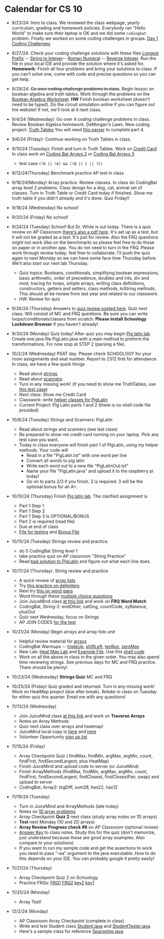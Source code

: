 # Calendar for CS 10


- 8/23/24: Intro to class. We reviewed the class webpage, yearly curriculum, grading and homework policies. Everybody ran "Hello World" to make sure their laptop is OK and we did some `codingbat` problem. Finally we worked on some coding challenges in groups. [Day 1 Coding Challenges](day01.md)

- 8/27/24: Check your coding challenge solutions with these files [Longest Prefix](../code/LongestPrefix.java) -- [String to Integer](../code/AtoIProblem.java)-- [Roman Numeral](../code/RomanToInt.java) -- [Reverse Integer](../code/ReverseInt.java). Run the file in your local IDE and provide the solution where it's asked for.
  **Homework:** Finish all four problems and bring your solutions to class. If you can't solve one, come with code and precise questions so you can get help.

- 8/29/24: ~~Go over coding challenge problems in class~~. Begin lesson on boolean algebra and truth tables. Work through the problems on the [Boolean Algebra Worksheet](./boolean.pdf). **HW** Finish boolean worksheet (doesn't need to be typed). Do the circuit simulation online if you can figure out the website! If not, we'll look at it next class.

- 9/4/24 (Wednesday): Go over 4 coding challenge problems in class. Review Boolean Algebra homework. DeMorgan's Laws. New coding project: [Truth Tables](../AP_shared/truth-tables.md) You will need [this parser](../code/BooleanExpressionParser.java) to complete part 4.

- 9/6/24 (Friday): Continue working on Truth Tables in class.

- 9/10/24 (Tuesday): Finish and turn in Truth Tables. Work on [Credit Card](../AP_shared/Credit_Card_Validation.pdf) In class work on [Coding Bat Arrays 2](https://codingbat.com/java/Array-2) or [Coding Bat Arrays 3](https://codingbat.com/java/Array-2)
  - test case `(!D || !A) && (!B || C || !C)`
- 9/12/24(Thursday) Benchmark practice AP test in class
- 9/16/24(Monday) Array practice. Review classes. In class do CodingBat array level 2 problems. Class design for a dog, cat, animal set of classes. Turn in Truth Table or Credit Card today if finished. *Show me* truth table if you didn't already and it's done. Quiz Friday!!
- 9/18/24 (Wednesday) No school!
- 9/20/24 (Friday) No school!
- 9/24/24 (Tuesday) School! But Dr. White is out today. There is a quiz review on AP Classroom [there's also a pdf here](../AP_shared/Quiz_Review_1.pdf). It's set up as a test, but it will not be graded as a test. It's just for review. Also the FRQ questions might not work (like on the benchmark) so please feel free to do those on paper or in another app. You do not need to turn in the FRQ. Please work through review today; feel free to collaborate. I'll push the quiz again to next Monday so we can have some face time Thursday before. We'll also start our next lab Thursday.
    - Quiz topics: Booleans, conditionals, simplifying boolean expressions, basic arithmetic, order of precedence, doubles and ints, div and mod, tracing for loops, simple arrays, writing class definitions, constructors, getters and setters, class methods, toString methods. This should all be review from last year and related to our classwork.
    - HW: Review for quiz
- 9/26/24 (Thursday) Answers to [quiz review posted here](../AP_shared/Review_1_key.pdf). Quiz next class. Will consist of MC and FRQ questions. Be sure you can write loops/conditionals/classes from scratch.
**Please install Schoology Lockdown Browser** if you haven't already!
- 9/30/24 (Monday) Quiz today! After quiz you may begin [Pig latin lab](../AP_shared/PigLatin-2024.pdf). Create one java file PigLatin.java with a main method to preform the transformations. For now stop at STEP 2 (parsing a file).

- 10/2/24 (Wednesday) PSAT day. Please check SCHOOLOGY for your room assignments and seat number. Report to 2312 first for attendance. In class, we have a few quick things
	- Read about [strings](../AP_shared/strings.md)
	- Read about [scanners](../AP_shared/scanners.md)
	- Turn in any missing work! (if you need to show me TruthTables, use [this test case](../AP_shared/true-check.md))
	- Next class: Show me Credit Card
	- Classwork: write [helper classes for PigLatin](../AP_shared/pig-helper.md)
	- Current Project: Pig Latin parts 1 and 2 (there is no shell code file provided)
- 10/8/24 (Tuesday) Strings and Scanners: PigLatin
	- Read about strings and scanners (see last class)
	- Be prepared to show me credit card running on your laptop. Pick any test case you want.
	- Today in class everyone will finish part 1 of PigLatin, using my helper methods. Your code will
		- Read in a file "PigLatin.txt" with one word per line
		- Convert all words to pig latin
		- Write each word out to a new file "PigLatinOut.txt"
		- Name your file "PigLatin.java" and upload it to the raspberry pi today!
		- Go on to parts 2/3 if you finish. 2 is required. 3 will be the optional bonus for an A+.
- 10/10/24 (Thursday) Finish [Pig latin lab](../AP_shared/PigLatin-2024.pdf). The clarified assignment is
	- Part 1 Step 1
	- Part 1 Step 2
	- Part 1 Step 3 is OPTIONAL/BONUS
	- Part 2 is required (read file)
	- Due at end of class
	- [File for testing](../AP_shared/PigLatin.txt) and [Bonus File](../AP_shared/PigLatinBonus.txt)
- 10/15/24 (Tuesday) Strings review and practice.
	- do 5 CodingBat String level 1
	- take practice quiz on AP classroom "String Practice"
	- Read [bad solution to PigLatin](../AP_shared/badpig.md) and figure out what each line does.
- 10/17/24 (Thursday). String review and practice
	- A quick review of [array lists](../AP_shared/ArrayListReview.md)
	- Try [this practice on delimiters](https://runestone.academy/ns/books/published/csawesome/Unit7-ArrayList/2019delimitersQ3a.html)
	- Next try [this on word gaps](https://runestone.academy/ns/books/published/csawesome/Unit7-ArrayList/2016freeresponseQ4A.html)
	- Word through these [multiple choice questions](https://runestone.academy/ns/books/published/csawesome/Unit2-Using-Objects/Exercises.html)
	- Join JuiceMind class [at this link](https://play.juicemind.com/joinTeam/AlmsaQ9ynDpIwIgwhGuM) and work on **FRQ Word Match**
	- CodingBat, String-2: endOther, catDog, countCode, xyBalance, plusOut
	- Quiz next Wednesday, focus on Strings
	- AP JOIN CODES [for the test](../AP_shared/apcodes.md)
- 10/21/24 (Monday) Begin arrays and array lists unit
  - Helpful review material for [arrays](../AP_shared/Unit_2/Array_Basics_Labs/Array_Review_Notes.docx)
  - CodingBat Warmups -- [tripleUp](https://codingbat.com/prob/p137874), [shiftLeft](https://codingbat.com/prob/p105031), [tenRun](https://codingbat.com/prob/p199484), [zeroMax](https://codingbat.com/prob/p187050)
  - New Lab: [Heat Map Lab](../AP_shared/Unit_2/Heat_Map/Heat_Map.pdf) and [Example File](../AP_shared/Unit_2/Heat_Map/Dispersion_Example.pdf). Use this [shell code](../AP_shared/Unit_2/Heat_Map/HeatMap.java)
  - Work on all the above in class in the given order. You may also spend time reviewing strings. See previous days for MC and FRQ practice. There should be plenty!
- 10/23/24 (Wednesday) **Strings Quiz** MC and FRQ
- 10/25/24 (Friday) Quiz graded and returned. Turn in any missing work! Work on HeatMap project (due after break). *Retake* in class on Tuesday for either quiz this quarter. Email me with any questions!
- 11/13/24 (Wednesday)
  - Join JuiceMind class [at this link](https://play.juicemind.com/joinTeam/AlmsaQ9ynDpIwIgwhGuM) and work on **Traverse Arrays**
  - Notes on Array Methods
  - Quiz next class over arrays and heatmap!
  - JuiceMind local copy is [here](../AP_shared/array-juice.txt) and [here](../AP_shared/ArrayMain.java)
  - Volunteer Opportunity [sign up list](../AP_shared/volunteer.md)
- 11/15/24 (Friday)
  - Array Checkpoint Quiz (	findMax, findMin, argMax, argMin, count, findFirst, findSecondLargest, plus HeatMap)
  - Finish JuiceMind and upload code to server (or JuiceMind)
  - Finish ArrayMethods (findMax, findMin, argMax, argMin, count, findFirst, findSecondLargest, findClosest, findClosestPair, swap) and upload to server
  - CodingBat; Array2: bigDiff, sum28, has22, has12
- 11/19/24 (Tuesday)
  - Turn in JuiceMind and ArrayMethods (late today)
  - Notes on [1D array problems](../AP_shared/arrays/array-practice-problems.pdf)
  - Array Checkpoint **Quiz 2** next class (study array notes on 1D arrays)
  - **Test** next Monday (1D and 2D arrays)
  - **Array Review Progress check #6** on AP Classroom (optional review)
  - [Answer Key](../AP_shared/arrays/ArrayPractice.java) to class notes. Study this for the quiz (don't memorize, just understand because these are good array examples. Also compare to your solutions)
  - If you want to *run* my sample code and get the assertions to work you need to pass "-ea" argument to the java executable. How to do this depends on your IDE. You can probably google it pretty easily!
- 11/21/24 (Thursday)
  - Array Checkpoint Quiz 2 on Schoology
  - Practice FRQs: [FRQ1](../AP_shared/arrays/frq1.md) [FRQ2](../AP_shared/arrays/frq2.md)  [key2](../AP_shared/arrays/frq2-key.md) [key1](../AP_shared/arrays/frq1-key.md)
- 11/25/24 (Monday)
	- Array Test!
- 12/2/24 (Monday)
  - AP Classroom Array Checkpoint (complete in class)
  - Write and test Student class [Student.java](../AP_shared/classes/Student.java) and [StudentTester.java](../AP_shared/classes/StudentTester.java).
  - Here's a sample class for reference [Spaceship.java](../AP_shared/classes/Spaceship.java)